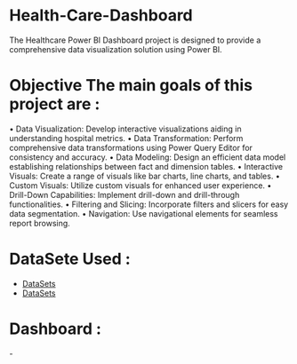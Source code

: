 # Health-Care-Dashboard
The Healthcare Power BI Dashboard project is designed to provide a comprehensive data visualization solution using Power BI. 

# Objective The main goals of this project are :

• Data Visualization: Develop interactive visualizations aiding in understanding hospital metrics.
• Data Transformation: Perform comprehensive data transformations using Power Query Editor for consistency and accuracy.
• Data Modeling: Design an efficient data model establishing relationships between fact and dimension tables. 
 • Interactive Visuals: Create a range of visuals like bar charts, line charts, and tables. • Custom Visuals: Utilize custom visuals for enhanced user experience.
 • Drill-Down Capabilities: Implement drill-down and drill-through functionalities.
 • Filtering and Slicing: Incorporate filters and slicers for easy data segmentation.
 • Navigation: Use navigational elements for seamless report browsing.
 # DataSete Used :
- <a href="[ https://github.com/VaishnaviDorik/Health-Care-Dashboard/blob/main/Patient_History_data.xlsx](https://github.com/VaishnaviDorik/Health-Care-Dashboard/blob/main/Patient_History_data.xlsx)"> DataSets</a>
- <a href=""> DataSets</a>
# Dashboard : 
-<a href="https://github.com/VaishnaviDorik/Health-Care-Dashboard/blob/main/Health%20Care.png">
